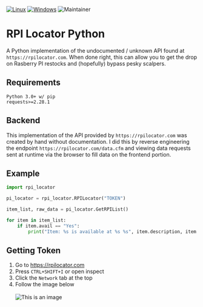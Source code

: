 [![Linux](https://svgshare.com/i/Zhy.svg)](https://svgshare.com/i/Zhy.svg)
[![Windows](https://svgshare.com/i/ZhY.svg)](https://svgshare.com/i/ZhY.svg)
![Maintainer](https://img.shields.io/badge/maintainer-psZachary-blue)

 
# RPI Locator Python 
A Python implementation of the undocumented / unknown API found at `https://rpilocator.com`. When done right, this can allow you to get the drop on Rasberry PI restocks and (hopefully) bypass pesky scalpers. 
## Requirements
```
Python 3.0+ w/ pip
requests>=2.28.1
```

## Backend
This implementation of the API provided by `https://rpilocator.com` was created by hand without documentation. I did this by reverse engineering the endpoint `https://rpilocator.com/data.cfm` and viewing data requests sent at runtime via the browser to fill data on the frontend portion. 

## Example
```python
import rpi_locator

pi_locator = rpi_locator.RPILocator("TOKEN")

item_list, raw_data = pi_locator.GetRPIList()

for item in item_list:
    if item.avail == "Yes":
        print("Item: %s is available at %s %s", item.description, item.sort, item.currency)
```
## Getting Token
1. Go to https://rpilocator.com
2. Press `CTRL+SHIFT+I` or open inspect
3. Click the `Network` tab at the top
4. Follow the image below
<br></br>
![This is an image](https://i.ibb.co/Fgg2djG/token.png)


